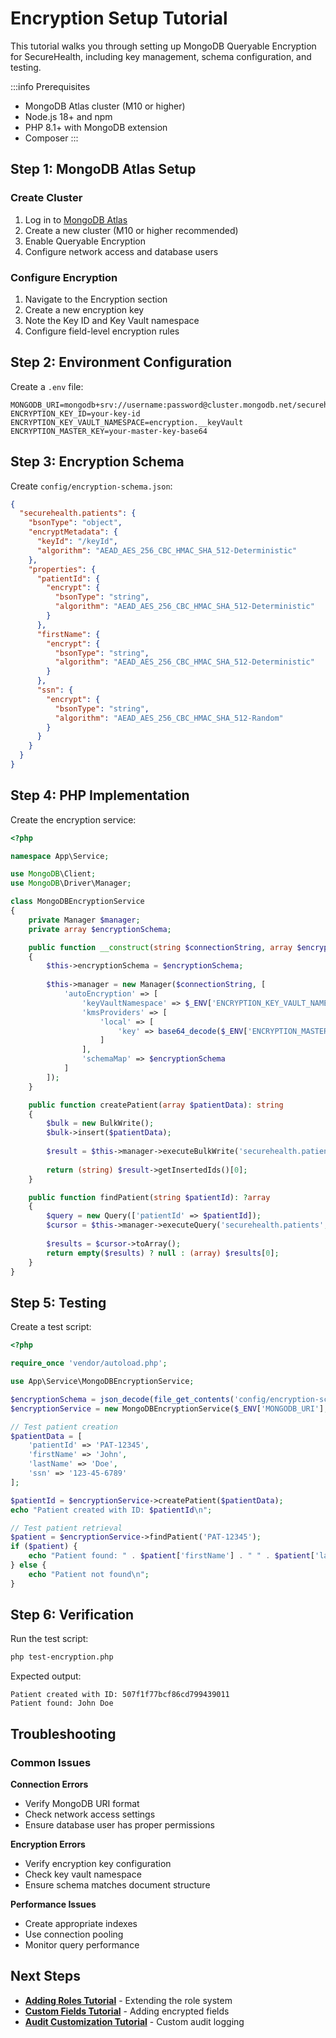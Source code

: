 # Encryption Setup Tutorial

This tutorial walks you through setting up MongoDB Queryable Encryption for SecureHealth, including key management, schema configuration, and testing.

:::info Prerequisites
- MongoDB Atlas cluster (M10 or higher)
- Node.js 18+ and npm
- PHP 8.1+ with MongoDB extension
- Composer
:::

## Step 1: MongoDB Atlas Setup

### Create Cluster
1. Log in to [MongoDB Atlas](https://cloud.mongodb.com)
2. Create a new cluster (M10 or higher recommended)
3. Enable Queryable Encryption
4. Configure network access and database users

### Configure Encryption
1. Navigate to the Encryption section
2. Create a new encryption key
3. Note the Key ID and Key Vault namespace
4. Configure field-level encryption rules

## Step 2: Environment Configuration

Create a `.env` file:

```env title="Environment Configuration"
MONGODB_URI=mongodb+srv://username:password@cluster.mongodb.net/securehealth
ENCRYPTION_KEY_ID=your-key-id
ENCRYPTION_KEY_VAULT_NAMESPACE=encryption.__keyVault
ENCRYPTION_MASTER_KEY=your-master-key-base64
```

## Step 3: Encryption Schema

Create `config/encryption-schema.json`:

```json title="Encryption Schema Configuration"
{
  "securehealth.patients": {
    "bsonType": "object",
    "encryptMetadata": {
      "keyId": "/keyId",
      "algorithm": "AEAD_AES_256_CBC_HMAC_SHA_512-Deterministic"
    },
    "properties": {
      "patientId": {
        "encrypt": {
          "bsonType": "string",
          "algorithm": "AEAD_AES_256_CBC_HMAC_SHA_512-Deterministic"
        }
      },
      "firstName": {
        "encrypt": {
          "bsonType": "string",
          "algorithm": "AEAD_AES_256_CBC_HMAC_SHA_512-Deterministic"
        }
      },
      "ssn": {
        "encrypt": {
          "bsonType": "string",
          "algorithm": "AEAD_AES_256_CBC_HMAC_SHA_512-Random"
        }
      }
    }
  }
}
```

## Step 4: PHP Implementation

Create the encryption service:

```php
<?php

namespace App\Service;

use MongoDB\Client;
use MongoDB\Driver\Manager;

class MongoDBEncryptionService
{
    private Manager $manager;
    private array $encryptionSchema;

    public function __construct(string $connectionString, array $encryptionSchema)
    {
        $this->encryptionSchema = $encryptionSchema;
        
        $this->manager = new Manager($connectionString, [
            'autoEncryption' => [
                'keyVaultNamespace' => $_ENV['ENCRYPTION_KEY_VAULT_NAMESPACE'],
                'kmsProviders' => [
                    'local' => [
                        'key' => base64_decode($_ENV['ENCRYPTION_MASTER_KEY'])
                    ]
                ],
                'schemaMap' => $encryptionSchema
            ]
        ]);
    }

    public function createPatient(array $patientData): string
    {
        $bulk = new BulkWrite();
        $bulk->insert($patientData);
        
        $result = $this->manager->executeBulkWrite('securehealth.patients', $bulk);
        
        return (string) $result->getInsertedIds()[0];
    }

    public function findPatient(string $patientId): ?array
    {
        $query = new Query(['patientId' => $patientId]);
        $cursor = $this->manager->executeQuery('securehealth.patients', $query);
        
        $results = $cursor->toArray();
        return empty($results) ? null : (array) $results[0];
    }
}
```

## Step 5: Testing

Create a test script:

```php
<?php

require_once 'vendor/autoload.php';

use App\Service\MongoDBEncryptionService;

$encryptionSchema = json_decode(file_get_contents('config/encryption-schema.json'), true);
$encryptionService = new MongoDBEncryptionService($_ENV['MONGODB_URI'], $encryptionSchema);

// Test patient creation
$patientData = [
    'patientId' => 'PAT-12345',
    'firstName' => 'John',
    'lastName' => 'Doe',
    'ssn' => '123-45-6789'
];

$patientId = $encryptionService->createPatient($patientData);
echo "Patient created with ID: $patientId\n";

// Test patient retrieval
$patient = $encryptionService->findPatient('PAT-12345');
if ($patient) {
    echo "Patient found: " . $patient['firstName'] . " " . $patient['lastName'] . "\n";
} else {
    echo "Patient not found\n";
}
```

## Step 6: Verification

Run the test script:

```bash
php test-encryption.php
```

Expected output:
```
Patient created with ID: 507f1f77bcf86cd799439011
Patient found: John Doe
```

## Troubleshooting

### Common Issues

**Connection Errors**
- Verify MongoDB URI format
- Check network access settings
- Ensure database user has proper permissions

**Encryption Errors**
- Verify encryption key configuration
- Check key vault namespace
- Ensure schema matches document structure

**Performance Issues**
- Create appropriate indexes
- Use connection pooling
- Monitor query performance

## Next Steps

- **[Adding Roles Tutorial](/docs/tutorials/adding-roles)** - Extending the role system
- **[Custom Fields Tutorial](/docs/tutorials/custom-fields)** - Adding encrypted fields
- **[Audit Customization Tutorial](/docs/tutorials/audit-customization)** - Custom audit logging
